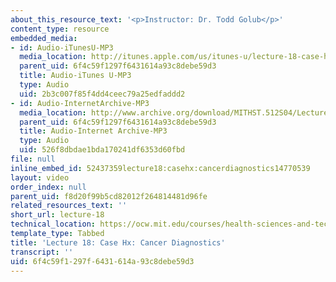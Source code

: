```yaml
---
about_this_resource_text: '<p>Instructor: Dr. Todd Golub</p>'
content_type: resource
embedded_media:
- id: Audio-iTunesU-MP3
  media_location: http://itunes.apple.com/us/itunes-u/lecture-18-case-hx-cancer-di/id341598228?i=63739254
  parent_uid: 6f4c59f1297f6431614a93c8debe59d3
  title: Audio-iTunes U-MP3
  type: Audio
  uid: 2b3c007f85f4dd4ceec79a25edfaddd2
- id: Audio-InternetArchive-MP3
  media_location: http://www.archive.org/download/MITHST.512S04/Lecture18-16k.mp3
  parent_uid: 6f4c59f1297f6431614a93c8debe59d3
  title: Audio-Internet Archive-MP3
  type: Audio
  uid: 526f8dbdae1bda170241df6353d60fbd
file: null
inline_embed_id: 52437359lecture18:casehx:cancerdiagnostics14770539
layout: video
order_index: null
parent_uid: f8d20f99b5cd82012f264814481d96fe
related_resources_text: ''
short_url: lecture-18
technical_location: https://ocw.mit.edu/courses/health-sciences-and-technology/hst-512-genomic-medicine-spring-2004/audio-lectures/lecture-18
template_type: Tabbed
title: 'Lecture 18: Case Hx: Cancer Diagnostics'
transcript: ''
uid: 6f4c59f1-297f-6431-614a-93c8debe59d3
---
```

